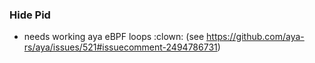 ### Hide Pid
- needs working aya eBPF loops :clown: (see https://github.com/aya-rs/aya/issues/521#issuecomment-2494786731)
